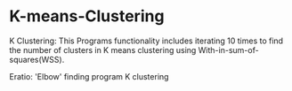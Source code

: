 # K-means-Clustering

K Clustering:
This Programs functionality includes iterating 10 times to find the number of clusters in K means clustering using With-in-sum-of-squares(WSS).

Eratio:
'Elbow' finding program K clustering 
